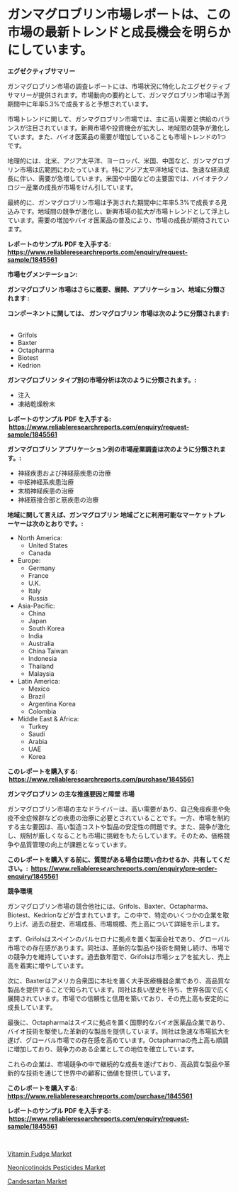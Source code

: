 <p><h1>ガンマグロブリン市場レポートは、この市場の最新トレンドと成長機会を明らかにしています。</h1></p><p><strong>エグゼクティブサマリー</strong></p>
<p><p>ガンマグロブリン市場の調査レポートには、市場状況に特化したエグゼクティブサマリーが提供されます。市場動向の要約として、ガンマグロブリン市場は予測期間中に年率5.3%で成長すると予想されています。</p><p>市場トレンドに関して、ガンマグロブリン市場では、主に高い需要と供給のバランスが注目されています。新興市場や投資機会が拡大し、地域間の競争が激化しています。また、バイオ医薬品の需要が増加していることも市場トレンドの1つです。</p><p>地理的には、北米、アジア太平洋、ヨーロッパ、米国、中国など、ガンマグロブリン市場は広範囲にわたっています。特にアジア太平洋地域では、急速な経済成長に伴い、需要が急増しています。米国や中国などの主要国では、バイオテクノロジー産業の成長が市場をけん引しています。</p><p>最終的に、ガンマグロブリン市場は予測された期間中に年率5.3%で成長する見込みです。地域間の競争が激化し、新興市場の拡大が市場トレンドとして浮上しています。需要の増加やバイオ医薬品の普及により、市場の成長が期待されています。</p></p>
<p><strong>レポートのサンプル PDF を入手する: <a href="https://www.reliableresearchreports.com/enquiry/request-sample/1845561">https://www.reliableresearchreports.com/enquiry/request-sample/1845561</a></strong></p>
<p><strong>市場セグメンテーション:</strong></p>
<p><strong> ガンマグロブリン 市場はさらに概要、展開、アプリケーション、地域に分類されます :</strong></p>
<p><strong>コンポーネントに関しては、 ガンマグロブリン 市場は次のように分類されます: &nbsp;</strong></p>
<p><ul><li>Grifols</li><li>Baxter</li><li>Octapharma</li><li>Biotest</li><li>Kedrion</li></ul></p>
<p><strong> ガンマグロブリン タイプ別の市場分析は次のように分類されます。:</strong></p>
<p><ul><li>注入</li><li>凍結乾燥粉末</li></ul></p>
<p><strong>レポートのサンプル PDF を入手する: &nbsp;<a href="https://www.reliableresearchreports.com/enquiry/request-sample/1845561">https://www.reliableresearchreports.com/enquiry/request-sample/1845561</a></strong></p>
<p><strong> ガンマグロブリン アプリケーション別の市場産業調査は次のように分類されます。:</strong></p>
<p><ul><li>神経疾患および神経筋疾患の治療</li><li>中枢神経系疾患治療</li><li>末梢神経疾患の治療</li><li>神経筋接合部と筋疾患の治療</li></ul></p>
<p><strong>地域に関して言えば、ガンマグロブリン 地域ごとに利用可能なマーケットプレーヤーは次のとおりです。:</strong></p>
<p><ul>
    <li>
        North America:
        <ul>
            <li>United States</li>
            <li>Canada</li>
        </ul>
    </li>
    <li>
        Europe:
        <ul>
            <li>Germany</li>
            <li>France</li>
            <li>U.K.</li>
            <li>Italy</li>
            <li>Russia</li>
        </ul>
    </li>
    <li>
        Asia-Pacific:
        <ul>
            <li>China</li>
            <li>Japan</li>
            <li>South Korea</li>
            <li>India</li>
            <li>Australia</li>
            <li>China Taiwan</li>
            <li>Indonesia</li>
            <li>Thailand</li>
            <li>Malaysia</li>
        </ul>
    </li>
    <li>
        Latin America:
        <ul>
            <li>Mexico</li>
            <li>Brazil</li>
            <li>Argentina Korea</li>
            <li>Colombia</li>
        </ul>
    </li>
    <li>
        Middle East & Africa:
        <ul>
            <li>Turkey</li>
            <li>Saudi</li>
            <li>Arabia</li>
            <li>UAE</li>
            <li>Korea</li>
        </ul>
    </li>
    </ul></p>
<p><strong>このレポートを購入する: &nbsp;<a href="https://www.reliableresearchreports.com/purchase/1845561">https://www.reliableresearchreports.com/purchase/1845561</a></strong></p>
<p><strong>ガンマグロブリン の主な推進要因と障壁 市場</strong></p>
<p><p>ガンマグロブリン市場の主なドライバーは、高い需要があり、自己免疫疾患や免疫不全症候群などの疾患の治療に必要とされていることです。一方、市場を制約する主な要因は、高い製造コストや製品の安定性の問題です。また、競争が激化し、規制が厳しくなることも市場に挑戦をもたらしています。そのため、価格競争や品質管理の向上が課題となっています。</p></p>
<p><strong>このレポートを購入する前に、質問がある場合は問い合わせるか、共有してください。:&nbsp; <a href="https://www.reliableresearchreports.com/enquiry/pre-order-enquiry/1845561">https://www.reliableresearchreports.com/enquiry/pre-order-enquiry/1845561</a></strong></p>
<p><strong>競争環境</strong></p>
<p><p>ガンマグロブリン市場の競合他社には、Grifols、Baxter、Octapharma、Biotest、Kedrionなどが含まれています。この中で、特定のいくつかの企業を取り上げ、過去の歴史、市場成長、市場規模、売上高について詳細を示します。</p><p>まず、Grifolsはスペインのバルセロナに拠点を置く製薬会社であり、グローバル市場での存在感があります。同社は、革新的な製品や技術を開発し続け、市場での競争力を維持しています。過去数年間で、Grifolsは市場シェアを拡大し、売上高を着実に増やしています。</p><p>次に、Baxterはアメリカ合衆国に本社を置く大手医療機器企業であり、高品質な製品を提供することで知られています。同社は長い歴史を持ち、世界各国で広く展開されています。市場での信頼性と信用を築いており、その売上高も安定的に成長しています。</p><p>最後に、Octapharmaはスイスに拠点を置く国際的なバイオ医薬品企業であり、バイオ技術を駆使した革新的な製品を提供しています。同社は急速な市場拡大を遂げ、グローバル市場での存在感を高めています。Octapharmaの売上高も順調に増加しており、競争力のある企業としての地位を確立しています。</p><p>これらの企業は、市場競争の中で継続的な成長を遂げており、高品質な製品や革新的な技術を通じて世界中の顧客に価値を提供しています。</p></p>
<p><strong>このレポートを購入する: &nbsp; <a href="https://www.reliableresearchreports.com/purchase/1845561">https://www.reliableresearchreports.com/purchase/1845561</a></strong></p>
<p><strong>レポートのサンプル PDF を入手する: &nbsp;<a href="https://www.reliableresearchreports.com/enquiry/request-sample/1845561">https://www.reliableresearchreports.com/enquiry/request-sample/1845561</a></strong><strong></strong></p>
<p>&nbsp;</p>
<p><p><a href="https://view.publitas.com/reportprime-1/vitamin-fudge-market-size-growth-and-forecast-from-2023-2030/">Vitamin Fudge Market</a></p><p><a href="https://view.publitas.com/reportprime-1/neonicotinoids-pesticides-market-insights-market-players-and-forecast-till-2030/">Neonicotinoids Pesticides Market</a></p><p><a href="https://view.publitas.com/reportprime-1/candesartan-market-size-and-growth-market-segmentation-regional-and-country-breakdowns-and-market-trends-for-period-from-2023-2030/">Candesartan Market</a></p></p>
